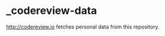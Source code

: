 _codereview-data
================

http://codereview.io fetches personal data from this repository. 
